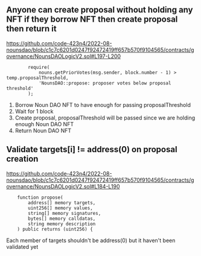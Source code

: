 ## Anyone can create proposal without holding any NFT if they borrow NFT then create proposal then return it

https://github.com/code-423n4/2022-08-nounsdao/blob/c1c7c6201d0247f92472419ff657b570f9104565/contracts/governance/NounsDAOLogicV2.sol#L197-L200

```
        require(
            nouns.getPriorVotes(msg.sender, block.number - 1) > temp.proposalThreshold,
            'NounsDAO::propose: proposer votes below proposal threshold'
        );
```

1. Borrow Noun DAO NFT to have enough for passing proposalThreshold
2. Wait for 1 block
3. Create proposal, proposalThreshold will be passed since we are holding enough Noun DAO NFT
4. Return Noun DAO NFT


## Validate targets[i] != address(0) on proposal creation
https://github.com/code-423n4/2022-08-nounsdao/blob/c1c7c6201d0247f92472419ff657b570f9104565/contracts/governance/NounsDAOLogicV2.sol#L184-L190

```
    function propose(
        address[] memory targets,
        uint256[] memory values,
        string[] memory signatures,
        bytes[] memory calldatas,
        string memory description
    ) public returns (uint256) {
```

Each member of targets shouldn't be address(0) but it haven't been validated yet